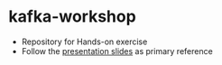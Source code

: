 # kafka-workshop

* Repository for Hands-on exercise
* Follow the [presentation slides](docs/20181204%20-%20mini-slab%20-%20Kafka_v1.00.pdf) as primary reference

